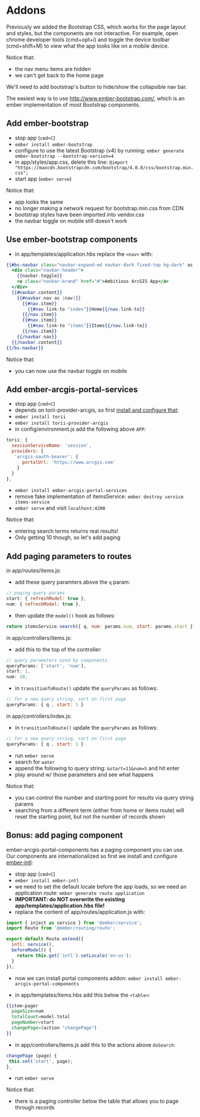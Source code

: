 # Addons

Previously we added the Bootstrap CSS, which works for the page layout and styles, but the components are not interactive. For example, open chrome developer tools (cmd+opt+i) and toggle the device toolbar (cmd+shift+M) to view what the app looks like on a mobile device.

Notice that:
- the nav menu items are hidden
- we can't get back to the home page

We'll need to add bootstrap's button to hide/show the collapsible nav bar.

The easiest way is to use http://www.ember-bootstrap.com/, which is an ember implementation of most Bootstrap components.

## Add ember-bootstrap
- stop app (`cmd+C`)
- `ember install ember-bootstrap`
- configure to use the latest Bootstrap (v4) by running:
`ember generate ember-bootstrap --bootstrap-version=4`
- in app/styles/app.css, delete this line:
`@import "https://maxcdn.bootstrapcdn.com/bootstrap/4.0.0/css/bootstrap.min.css";`
- start app (`ember serve`)

Notice that:
- app looks the same
- no longer making a network request for bootstrap.min.css from CDN
- bootstrap styles have been imported into vendor.css
- the navbar toggle on mobile still doesn't work

## Use ember-bootstrap components
- in app/templates/application.hbs replace the `<nav>` with:

```hbs
{{#bs-navbar class="navbar-expand-md navbar-dark fixed-top bg-dark" as |navbar|}}
  <div class="navbar-header">
    {{navbar.toggle}}
    <a class="navbar-brand" href="#">Ambitious ArcGIS App</a>
  </div>
  {{#navbar.content}}
    {{#navbar.nav as |nav|}}
      {{#nav.item}}
        {{#nav.link-to "index"}}Home{{/nav.link-to}}
      {{/nav.item}}
      {{#nav.item}}
        {{#nav.link-to "items"}}Items{{/nav.link-to}}
      {{/nav.item}}
    {{/navbar.nav}}
  {{/navbar.content}}
{{/bs-navbar}}
```

Notice that:
- you can now use the navbar toggle on mobile

## Add ember-arcgis-portal-services
- stop app (`cmd+C`)
- depends on torii-provider-arcgis, so first [install and configure that](https://github.com/dbouwman/torii-provider-arcgis#usage):
 - `ember install torii`
 - `ember install torii-provider-arcgis`
 - in config/environment.js add the following above `APP`:
```js
torii: {
  sessionServiceName: 'session',
  providers: {
   'arcgis-oauth-bearer': {
      portalUrl: 'https://www.arcgis.com'
    }
  }
},
```
- `ember install ember-arcgis-portal-services`
- remove fake implementation of itemsService:
`ember destroy service items-service`
- `ember serve` and visit `localhost:4200`

Notice that:
- entering search terms returns real results!
- Only getting 10 though, so let's add paging

## Add paging parameters to routes
in app/routes/items.js:
- add these query paramters above the `q` param:

```js
// paging query params
start: { refreshModel: true },
num: { refreshModel: true },
```

- then update the `model()` hook as follows:

```js
return itemsService.search({ q, num: params.num, start: params.start });
```

in app/controllers/items.js:
- add this to the top of the controller:

```js
// query parameters used by components
queryParams: ['start', 'num'],
start: 1,
num: 10,
```

- in `transitionToRoute()` update the `queryParams` as follows:

```js
// for a new query string, sart on first page
queryParams: { q , start: 1 }
```

in app/controllers/index.js:
- in `transitionToRoute()` update the `queryParams` as follows:

```js
// for a new query string, sart on first page
queryParams: { q , start: 1 }
```

- run `ember serve`
- search for `water`
- append the following to query string: `&start=11&num=5` and hit enter
- play around w/ those parameters and see what happens

Notice that:
- you can control the number and starting point for results via query string params
- searching from a different term (either from home or items route) will reset the starting point, but not the number of records shown

## Bonus: add paging component
ember-arcgis-portal-components has a paging component you can use. Our components are internationalized so first we install and configure [ember-intl](https://github.com/ember-intl/ember-intl):
- stop app (`cmd+C`)
- `ember install ember-intl`
- we need to set the default locale before the app loads, so we need an application route:
`ember generate route application`
- **IMPORTANT: do NOT overwrite the existing app/templates/application.hbs file!**
- replace the content of app/routes/application.js with:

```js
import { inject as service } from '@ember/service';
import Route from '@ember/routing/route';

export default Route.extend({
  intl: service(),
  beforeModel() {
    return this.get('intl').setLocale('en-us');
  }
});
```
- now we can install portal components addon: `ember install ember-arcgis-portal-components`

- in app/templates/items.hbs add this below the `<table>`:

```hbs
{{item-pager
  pageSize=num
  totalCount=model.total
  pageNumber=start
  changePage=(action "changePage")
}}
```

- in app/controllers/items.js add this to the actions above `doSearch`:

```js
changePage (page) {
 this.set('start', page);
},
```

- run `ember serve`

Notice that:
- there is a paging controller below the table that allows you to page through records
